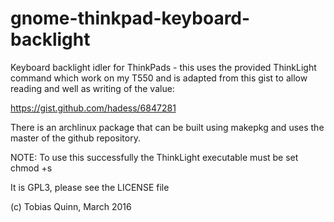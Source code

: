 gnome-thinkpad-keyboard-backlight
================================

Keyboard backlight idler for ThinkPads - this uses the provided ThinkLight
command which work on my T550 and is adapted from this gist to allow reading
and well as writing of the value:

https://gist.github.com/hadess/6847281

There is an archlinux package that can be built using makepkg and uses the
master of the github repository.

NOTE: To use this successfully the ThinkLight executable must be set chmod +s

It is GPL3, please see the LICENSE file

(c) Tobias Quinn, March 2016
